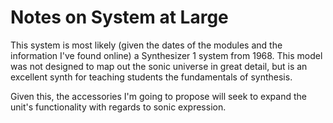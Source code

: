 # Notes on System at Large

This system is most likely (given the dates of the modules and the 
information I've found online) a Synthesizer 1 system from 1968. 
This model was not designed to map out the sonic universe in great
detail, but is an excellent synth for teaching students the fundamentals
of synthesis. 

Given this, the accessories I'm going to propose will seek to 
expand the unit's functionality with regards to sonic expression. 
